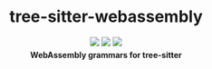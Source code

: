<div align="center">
  <h1>tree-sitter-webassembly</h1>
  <p style="margin-bottom: 0.5ex;">
    <a href="https://github.com/darinmorrison/tree-sitter-webassembly/actions"><img
        src="https://github.com/darinmorrison/tree-sitter-webassembly/workflows/main/badge.svg" /></a>
    <img src="https://img.shields.io/badge/eslint-checked-informational?logo=eslint" />
    <img src="https://img.shields.io/badge/prettier-formatted-informational?logo=prettier" />
  </p>
  <strong>WebAssembly grammars for tree-sitter</strong>
</div>
